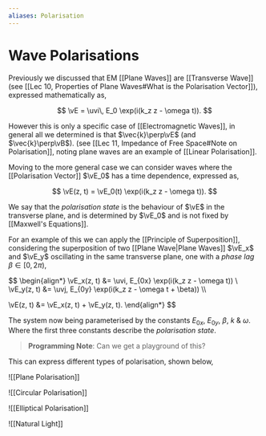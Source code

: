 ```yaml
---
aliases: Polarisation
---
```


# Wave Polarisations

Previously we discussed that EM [[Plane Waves]] are [[Transverse Wave]] (see [[Lec 10, Properties of Plane Waves#What is the Polarisation Vector]]), expressed mathematically as,

$$
\vE = \uvi\, E_0 \exp(i(k_z z - \omega t)).
$$

However this is only a specific case of [[Electromagnetic Waves]], in general all we determined is that $\vec{k}\perp\vE$ (and $\vec{k}\perp\vB$). (see [[Lec 11, Impedance of Free Space#Note on Polarisation]], noting plane waves are an example of [[Linear Polarisation]].

Moving to the more general case we can consider waves where the [[Polarisation Vector]] $\vE_0$ has a time dependence, expressed as,

$$
\vE(z, t) = \vE_0(t) \exp(i(k_z z - \omega t)).
$$

We say that the _polarisation state_ is the behaviour of $\vE$ in the transverse plane, and is determined by $\vE_0$ and is not fixed by [[Maxwell's Equations]].

For an example of this we can apply the [[Principle of Superposition]], considering the superposition of two [[Plane Wave|Plane Waves]] $\vE_x$ and $\vE_y$ oscillating in the same transverse plane, one with a _phase lag_ $\beta \in [0, 2\pi)$,

$$
\begin{align*}
\vE_x(z, t) &= \uvi\, E_{0x} \exp(i(k_z z - \omega t))
\\
\vE_y(z, t) &= \uvj\, E_{0y} \exp(i(k_z z - \omega t + \beta))
\\\\

\vE(z, t) &= \vE_x(z, t) + \vE_y(z, t).
\end{align*}
$$

The system now being parameterised by the constants $E_{0x}$, $E_{0y}$, $\beta$, $k$ & $\omega$. Where the first three constants describe the _polarisation state_.

> **Programming Note**: Can we get a playground of this?

This can express different types of polarisation, shown below,

![[Plane Polarisation]]

![[Circular Polarisation]]

![[Elliptical Polarisation]]

![[Natural Light]]
